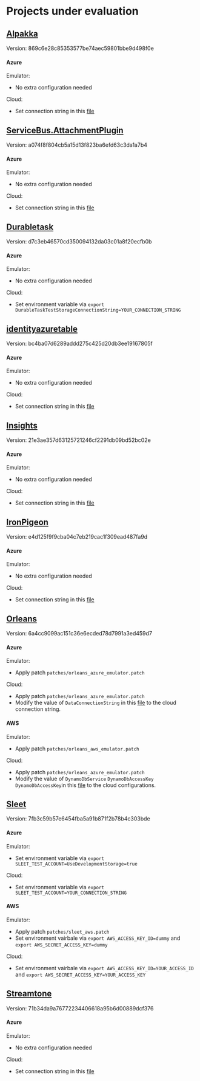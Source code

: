 # Projects under evaluation

## [Alpakka](https://github.com/akkadotnet/Alpakka)
Version: 869c6e28c85353577be74aec59801bbe9d498f0e

#### Azure
Emulator:
- No extra configuration needed

Cloud:
- Set connection string in this [file](https://github.com/akkadotnet/Alpakka/blob/869c6e28c85353577be74aec59801bbe9d498f0e/src/Azure/Akka.Streams.Azure.StorageQueue.Tests/QueueSpecBase.cs#L17)

## [ServiceBus.AttachmentPlugin](https://github.com/SeanFeldman/ServiceBus.AttachmentPlugin)
Version: a074f8f804cb5a15d13f823ba6efd63c3da1a7b4

#### Azure
Emulator:
- No extra configuration needed

Cloud:
- Set connection string in this [file](https://github.com/SeanFeldman/ServiceBus.AttachmentPlugin/blob/a074f8f804cb5a15d13f823ba6efd63c3da1a7b4/src/ServiceBus.AttachmentPlugin.Tests/AzureStorageEmulatorFixture.cs#L11)

## [Durabletask](https://github.com/Azure/durabletask)
Version: d7c3eb46570cd350094132da03c01a8f20ecfb0b

#### Azure
Emulator:
- No extra configuration needed

Cloud:
- Set environment variable via `export DurableTaskTestStorageConnectionString=YOUR_CONNECTION_STRING`

## [identityazuretable](https://github.com/dlmelendez/identityazuretable)
Version: bc4ba07d6289addd275c425d20db3ee19167805f

#### Azure
Emulator:
- No extra configuration needed

Cloud:
- Set connection string in this [file](https://github.com/dlmelendez/identityazuretable/blob/bc4ba07d6289addd275c425d20db3ee19167805f/tests/ElCamino.AspNetCore.Identity.AzureTable.Tests/config.json#L16)

## [Insights](https://github.com/NuGet/Insights)
Version: 21e3ae357d63125721246cf2291db09bd52bc02e

#### Azure
Emulator:
- No extra configuration needed

Cloud:
- Set connection string in this [file](https://github.com/NuGet/Insights/blob/21e3ae357d63125721246cf2291db09bd52bc02e/test/Logic.Test/TestSupport/TestSettings.cs#L77-L82)

## [IronPigeon](https://github.com/AArnott/IronPigeon)
Version: e4d125f9f9cba04c7eb219cac1f309ead487fa9d

#### Azure
Emulator:
- No extra configuration needed

Cloud:
- Set connection string in this [file](https://github.com/AArnott/IronPigeon/blob/e4d125f9f9cba04c7eb219cac1f309ead487fa9d/test/IronPigeon.Tests/Providers/AzureBlobStorageTests.cs#L28C55-L28C76) 

## [Orleans](https://github.com/dotnet/orleans)
Version: 6a4cc9099ac151c36e6ecded78d7991a3ed459d7

#### Azure
Emulator:
- Apply patch `patches/orleans_azure_emulator.patch`

Cloud:
- Apply patch `patches/orleans_azure_emulator.patch`
- Modify the value of `DataConnectionString` in this [file](https://github.com/dotnet/orleans/blob/6a4cc9099ac151c36e6ecded78d7991a3ed459d7/test/TestInfrastructure/TestExtensions/TestDefaultConfiguration.cs#L77) to the cloud connection string. 

#### AWS
Emulator:
- Apply patch `patches/orleans_aws_emulator.patch`

Cloud:
- Apply patch `patches/orleans_azure_emulator.patch`
- Modify the value of `DynamoDbService` `DynamoDbAccessKey` `DynamoDbAccessKey`in this [file](https://github.com/dotnet/orleans/blob/6a4cc9099ac151c36e6ecded78d7991a3ed459d7/test/TestInfrastructure/TestExtensions/TestDefaultConfiguration.cs#L77) to the cloud configurations. 

## [Sleet](https://github.com/emgarten/Sleet)
Version: 7fb3c59b57e6454fba5a91b871f2b78b4c303bde

#### Azure
Emulator:
- Set environment variable via `export SLEET_TEST_ACCOUNT=UseDevelopmentStorage=true`

Cloud:
- Set environment variable via `export SLEET_TEST_ACCOUNT=YOUR_CONNECTION_STRING`

#### AWS
Emulator:
- Apply patch `patches/sleet_aws.patch`
- Set environment vairbale via `export AWS_ACCESS_KEY_ID=dummy` and `export AWS_SECRET_ACCESS_KEY=dummy`

Cloud:
- Set environment vairbale via `export AWS_ACCESS_KEY_ID=YOUR_ACCESS_ID` and `export AWS_SECRET_ACCESS_KEY=YOUR_ACCESS_KEY` 

## [Streamtone](https://github.com/yevhen/Streamstone)
Version: 71b34da9a76772234406618a95b6d00889dcf376

#### Azure
Emulator:
- No extra configuration needed

Cloud:
- Set connection string in this [file](https://github.com/yevhen/Streamstone/blob/71b34da9a76772234406618a95b6d00889dcf376/Source/Streamstone.Tests/Storage.cs#L66) 
